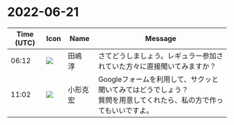 # 2022-06-21

|Time (UTC)|Icon|Name|Message|
|---|---|---|---|
|06:12|![](https://secure.gravatar.com/avatar/698cc14290c3976fdd9f0a23494b87c1.jpg?s=72&d=https%3A%2F%2Fa.slack-edge.com%2Fdf10d%2Fimg%2Favatars%2Fava_0018-72.png)|田嶋　淳|さてどうしましょう。レギュラー参加されていた方々に直接聞いてみますか？|
|11:02|![](https://avatars.slack-edge.com/2020-01-22/918424979847_0035b70d5fcd5cec902e_72.png)|小形克宏|Googleフォームを利用して、サクッと聞いてみてはどうでしょう？　<br>質問を用意してくれたら、私の方で作ってもいいですよ。|
